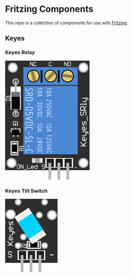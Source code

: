 # Fritzing Components
This repo is a collection of components for use with [Fritzing](http://fritzing.org/).
## Keyes
### Keyes Relay
![Keyes Relay](resources/keyes-relay/keyes-relay.png)
### Keyes Tilt Switch
![Keyes Tilt Switch](resources/keyes-tilt-switch/keyes-tilt-switch.png)